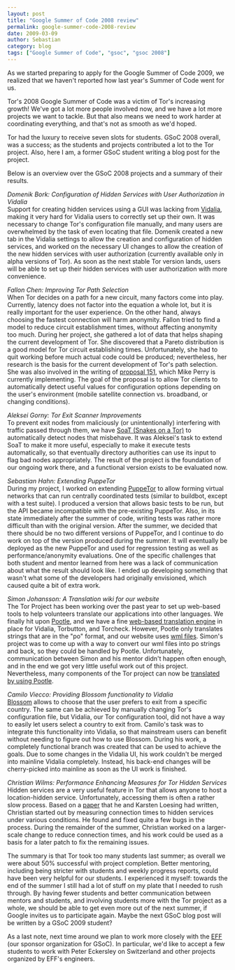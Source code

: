 ```yaml
---
layout: post
title: "Google Summer of Code 2008 review"
permalink: google-summer-code-2008-review
date: 2009-03-09
author: Sebastian
category: blog
tags: ["Google Summer of Code", "gsoc", "gsoc 2008"]
---
```


As we started preparing to apply for the Google Summer of Code 2009, we realized that we haven't reported how last year's Summer of Code went for us.

Tor's 2008 Google Summer of Code was a victim of Tor's increasing growth! We've got a lot more people involved now, and we have a lot more projects we want to tackle. But that also means we need to work harder at coordinating everything, and that's not as smooth as we'd hoped.

Tor had the luxury to receive seven slots for students. GSoC 2008 overall, was a success; as the students and projects contributed a lot to the Tor project. Also, here I am, a former GSoC student writing a blog post for the project.

Below is an overview over the GSoC 2008 projects and a summary of their results.

_Domenik Bork: Configuration of Hidden Services with User Authorization in Vidalia_  
Support for creating hidden services using a GUI was lacking from [Vidalia](http://vidalia-project.net), making it very hard for Vidalia users to correctly set up their own. It was necessary to change Tor's configuration file manually, and many users are overwhelmed by the task of even locating that file. Domenik created a new tab in the Vidalia settings to allow the creation and configuration of hidden services, and worked on the necessary UI changes to allow the creation of the new hidden services with user authorization (currently available only in alpha versions of Tor). As soon as the next stable Tor version lands, users will be able to set up their hidden services with user authorization with more convenience.

_Fallon Chen: Improving Tor Path Selection_  
When Tor decides on a path for a new circuit, many factors come into play. Currently, latency does not factor into the equation a whole lot, but it is really important for the user experience. On the other hand, always choosing the fastest connection will harm anonymity. Fallon tried to find a model to reduce circuit establishment times, without affecting anonymity too much. During her project, she gathered a lot of data that helps shaping the current development of Tor. She discovered that a Pareto distribution is a good model for Tor circuit establishing times. Unfortunately, she had to quit working before much actual code could be produced; nevertheless, her research is the basis for the current development of Tor's path selection. She was also involved in the writing of [proposal 151](https://svn.torproject.org/svn/tor/trunk/doc/spec/proposals/151-path-selection-improvements.txt), which Mike Perry is currently implementing. The goal of the proposal is to allow Tor clients to automatically detect useful values for configuration options depending on the user's environment (mobile satellite connection vs. broadband, or changing conditions).

_Aleksei Gorny: Tor Exit Scanner Improvements_  
To prevent exit nodes from maliciously (or unintentionally) interfering with traffic passed through them, we have [SoaT (Snakes on a Tor)](https://svn.torproject.org/svn/torflow/trunk/NetworkScanners/README.ExitScanning) to automatically detect nodes that misbehave. It was Aleksei's task to extend SoaT to make it more useful, especially to make it execute tests automatically, so that eventually directory authorities can use its input to flag bad nodes appropriately. The result of the project is the foundation of our ongoing work there, and a functional version exists to be evaluated now.

_Sebastian Hahn: Extending PuppeTor_  
During my project, I worked on extending [PuppeTor](https://git.torproject.org/checkout/puppetor/master/) to allow forming virtual networks that can run centrally coordinated tests (similar to buildbot, except with a test suite). I produced a version that allows basic tests to be run, but the API became incompatible with the pre-existing PuppeTor. Also, in its state immediately after the summer of code, writing tests was rather more difficult than with the original version. After the summer, we decided that there should be no two different versions of PuppeTor, and I continue to do work on top of the version produced during the summer. It will eventually be deployed as the new PuppeTor and used for regression testing as well as performance/anonymity evaluations. One of the specific challenges that both student and mentor learned from here was a lack of communication about what the result should look like. I ended up developing something that wasn't what some of the developers had originally envisioned, which caused quite a bit of extra work.

_Simon Johansson: A Translation wiki for our website_  
The Tor Project has been working over the past year to set up web-based tools to help volunteers translate our applications into other languages. We finally hit upon [Pootle](http://translate.sourceforge.net/wiki/pootle/index), and we have a fine [web-based translation engine](https://translation.torproject.org/) in place for Vidalia, Torbutton, and Torcheck. However, Pootle only translates strings that are in the "po" format, and our website uses [wml files](https://www.torproject.org/translation). Simon's project was to come up with a way to convert our wml files into po strings and back, so they could be handled by Pootle. Unfortunately, communication between Simon and his mentor didn't happen often enough, and in the end we got very little useful work out of this project. Nevertheless, many components of the Tor project can now be [translated by using Pootle](https://www.torproject.org/translation-overview).

_Camilo Viecco: Providing Blossom functionality to Vidalia_  
 [Blossom](https://svn.torproject.org/svn/blossom/trunk/) allows to choose that the user prefers to exit from a specific country. The same can be achieved by manually changing Tor's configuration file, but Vidalia, our Tor configuration tool, did not have a way to easily let users select a country to exit from. Camilo's task was to integrate this functionality into Vidalia, so that mainstream users can benefit without needing to figure out how to use Blossom. During his work, a completely functional branch was created that can be used to achieve the goals. Due to some changes in the Vidalia UI, his work couldn't be merged into mainline Vidalia completely. Instead, his back-end changes will be cherry-picked into mainline as soon as the UI work is finished.

_Christian Wilms: Performance Enhancing Measures for Tor Hidden Services_  
Hidden services are a very useful feature in Tor that allows anyone to host a location-hidden service. Unfortunately, accessing them is often a rather slow process. Based on a [paper](http://freehaven.net/anonbib/#loesing2008performance) that he and Karsten Loesing had written, Christian started out by measuring connection times to hidden services under various conditions. He found and fixed quite a few bugs in the process. During the remainder of the summer, Christian worked on a larger-scale change to reduce connection times, and his work could be used as a basis for a later patch to fix the remaining issues.

The summary is that Tor took too many students last summer; as overall we were about 50% successful with project completion. Better mentoring, including being stricter with students and weekly progress reports, could have been very helpful for our students. I experienced it myself: towards the end of the summer I still had a lot of stuff on my plate that I needed to rush through. By having fewer students and better communication between mentors and students, and involving students more with the Tor project as a whole, we should be able to get even more out of the next summer, if Google invites us to participate again. Maybe the next GSoC blog post will be written by a GSoC 2009 student?

As a last note, next time around we plan to work more closely with the [EFF](https://www.eff.org) (our sponsor organization for GSoC). In particular, we'd like to accept a few students to work with Peter Eckersley on Switzerland and other projects organized by EFF's engineers.

